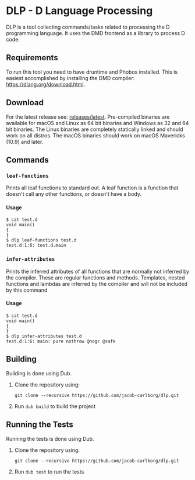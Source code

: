 # DLP - D Language Processing

DLP is a tool collecting commands/tasks related to processing the
D programming language. It uses the DMD frontend as a library to process D code.

## Requirements

To run this tool you need to have druntime and Phobos installed. This is easiest
accomplished by installing the DMD compiler: https://dlang.org/download.html.

## Download

For the latest release see: [releases/latest](https://github.com/jacob-carlborg/dlp/releases/latest).
Pre-compiled binaries are available for macOS and Linux as 64 bit binaries and
Windows as 32 and 64 bit binaries. The Linux binaries are completely statically
linked and should work on all distros. The macOS binaries should work on macOS
Mavericks (10.9) and later.

## Commands

### `leaf-functions`

Prints all leaf functions to standard out. A leaf function is a function that
doesn't call any other functions, or doesn't have a body.

#### Usage

```
$ cat test.d
void main()
{
}
$ dlp leaf-functions test.d
test.d:1:6: test.d.main
```

### `infer-attributes`

Prints the inferred attributes of all functions that are normally not inferred
by the compiler. These are regular functions and methods. Templates, nested
functions and lambdas are inferred by the compiler and will not be included by
this command

#### Usage

```
$ cat test.d
void main()
{
}
$ dlp infer-attributes test.d
test.d:1:6: main: pure nothrow @nogc @safe
```

## Building

Building is done using Dub.

1. Clone the repository using:
    ```
    git clone --recursive https://github.com/jacob-carlborg/dlp.git
    ```
1. Run `dub build` to build the project

## Running the Tests

Running the tests is done using Dub.

1. Clone the repository using:
    ```
    git clone --recursive https://github.com/jacob-carlborg/dlp.git
    ```
1. Run `dub test` to run the tests
